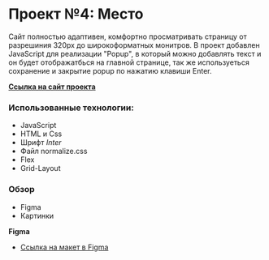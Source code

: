 # Проект №4: Место
Сайт полностью адаптивен, комфортно просматривать страницу от разрешиния 320px до широкоформатных монитров. В проект добавлен JavaScript для реализации "Popup", в который можно добавлять текст и он будет отображатбься на главной странице, так же используеться сохранение и закрытие popup по нажатию клавиши Enter.

[**Ссылка на сайт проекта**](https://rustamovkirill.github.io/mesto/.)
### Использованные технологии:

* JavaScript
* HTML и Css
* Шрифт *Inter*
* Файл normalize.css
* Flex
* Grid-Layout
### Обзор

* Figma
* Картинки

**Figma**

* [Ссылка на макет в Figma](https://www.figma.com/file/2cn9N9jSkmxD84oJik7xL7/JavaScript.-Sprint-4?node-id=0%3A1)
